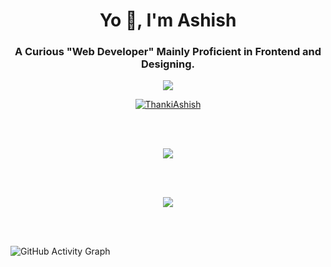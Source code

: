 <h1 align="center">Yo 👋, I'm Ashish</h1>
<h3 align="center">A Curious "Web Developer" Mainly Proficient in Frontend and Designing.</h3>

<p align="center">
  <img src="https://gpvc.arturio.dev/ThankiAshish" />
</p>

<p align="center">
  <a href="https://github.com/ryo-ma/github-profile-trophy">
    <img src="https://github-profile-trophy.vercel.app/?username=ThankiAshish&row=2&column=3&margin-h=15&margin-w=15" alt="ThankiAshish" />
  </a>
</p>

<br><br>

<p align="center">
  <a href="https://github.com/anuraghazra/github-readme-stats">
    <img src="https://github-readme-stats.vercel.app/api/top-langs/?username=ThankiAshish&show_icons=true&theme=dracula" />
  </a>
</p>

<br><br>

<p align="center">
  <a href="https://github.com/anuraghazra/github-readme-stats">
    <img src="https://github-readme-stats.vercel.app/api?username=ThankiAshish&show_icons=true" />
  </a>
</p>

<br><br>

![GitHub Activity Graph](https://activity-graph.herokuapp.com/graph?username=ThankiAshish)  
